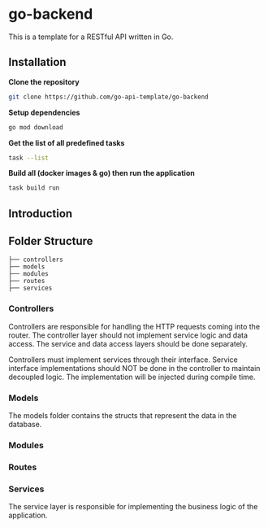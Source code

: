 # go-backend

This is a template for a RESTful API written in Go.


## Installation

**Clone the repository**

```bash
git clone https://github.com/go-api-template/go-backend
```

**Setup dependencies**

```bash
go mod download
```

**Get the list of all predefined tasks**

```bash
task --list
```

**Build all (docker images & go) then run the application**

```bash
task build run
```

## Introduction

## Folder Structure

``` 
├── controllers
├── models
├── modules
├── routes
├── services
``` 

### Controllers

Controllers are responsible for handling the HTTP requests coming into the router.
The controller layer should not implement service logic and data access.
The service and data access layers should be done separately.

Controllers must implement services through their interface.
Service interface implementations should NOT be done in the controller to maintain decoupled logic.
The implementation will be injected during compile time.

### Models

The models folder contains the structs that represent the data in the database.

### Modules

### Routes

### Services

The service layer is responsible for implementing the business logic of the application.



